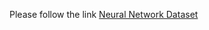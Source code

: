 Please follow the link <a href="https://github.com/ABrain-One/nn-dataset">Neural Network Dataset</a>
